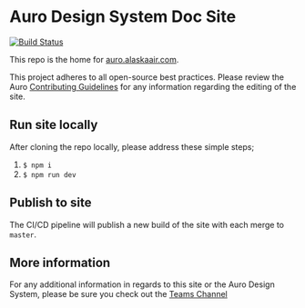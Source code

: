 # Auro Design System Doc Site

[![Build Status](https://itsals.visualstudio.com/Auro%20Design%20System/_apis/build/status/auro-docsite/auro-docsite%20CI?branchName=master)](https://itsals.visualstudio.com/Auro%20Design%20System/_build/latest?definitionId=5591&branchName=master) 

This repo is the home for [auro.alaskaair.com](https://auro.alaskaair.com).

This project adheres to all open-source best practices. Please review the Auro [Contributing Guidelines](https://auro.alaskaair.com/getting-started/developers/contributing) for any information regarding the editing of the site. 

## Run site locally

After cloning the repo locally, please address these simple steps; 

1. `$ npm i`
1. `$ npm run dev`

## Publish to site

The CI/CD pipeline will publish a new build of the site with each merge to `master`. 

## More information 

For any additional information in regards to this site or the Auro Design System, please be sure you check out the [Teams Channel](https://teams.microsoft.com/l/channel/19%3a5df2ca021a6548c4af54256bbc737129%40thread.skype/Auro%2520(public)?groupId=3a6a4783-59c6-496a-a20c-ab306461a894&tenantId=0f44c5d4-42b0-45c2-bf55-d0fea8430d33)
